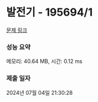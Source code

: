 # 발전기 - 195694/1 

[문제 링크](https://level.goorm.io/exam/195694/%EB%B0%9C%EC%A0%84%EA%B8%B0/quiz/1) 

### 성능 요약

메모리: 40.64 MB, 시간: 0.12 ms

### 제출 일자

2024년 07월 04일 21:30:28

